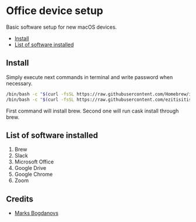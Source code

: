 # Office device setup

Basic software setup for new macOS devices.

- [Install](#install)
- [List of software installed](#list-of-software-installed)

## Install

Simply execute next commands in terminal and write password when necessary.

```bash
/bin/bash -c "$(curl -fsSL https://raw.githubusercontent.com/Homebrew/install/HEAD/install.sh)"
/bin/bash -c "$(curl -fsSL https://raw.githubusercontent.com/ezitisitis/office-device-setup/master/install.sh)"
```

First command will install brew.
Second one will run cask install through brew.

## List of software installed

1. Brew
2. Slack
3. Microsoft Office
4. Google Drive
5. Google Chrome
6. Zoom

## Credits

- [Marks Bogdanovs](https://www.ezitisitis.com)

